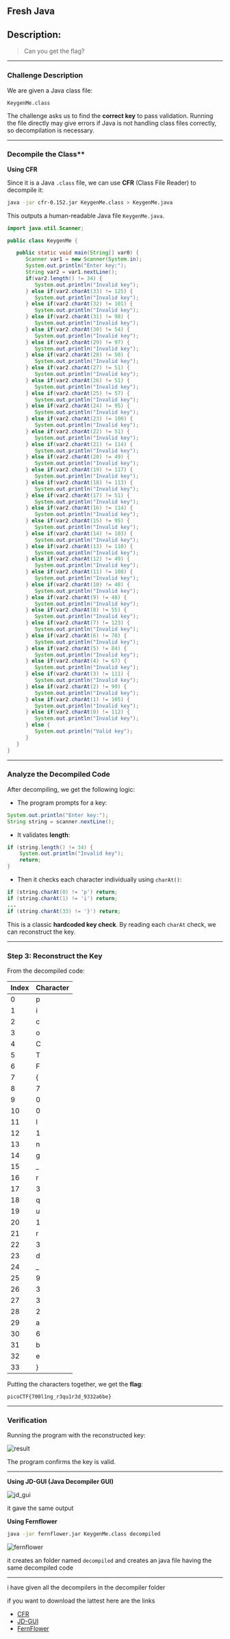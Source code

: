 ## **Fresh Java**

## Description:

> Can you get the flag?

---

### **Challenge Description**

We are given a Java class file:

```
KeygenMe.class
```

The challenge asks us to find the **correct key** to pass validation. Running the file directly may give errors if Java is not handling class files correctly, so decompilation is necessary.

---

### Decompile the Class\*\*

**Using CFR**

Since it is a Java `.class` file, we can use **CFR** (Class File Reader) to decompile it:

```bash
java -jar cfr-0.152.jar KeygenMe.class > KeygenMe.java
```

This outputs a human-readable Java file `KeygenMe.java`.

```java
import java.util.Scanner;

public class KeygenMe {

   public static void main(String[] var0) {
      Scanner var1 = new Scanner(System.in);
      System.out.println("Enter key:");
      String var2 = var1.nextLine();
      if(var2.length() != 34) {
         System.out.println("Invalid key");
      } else if(var2.charAt(33) != 125) {
         System.out.println("Invalid key");
      } else if(var2.charAt(32) != 101) {
         System.out.println("Invalid key");
      } else if(var2.charAt(31) != 98) {
         System.out.println("Invalid key");
      } else if(var2.charAt(30) != 54) {
         System.out.println("Invalid key");
      } else if(var2.charAt(29) != 97) {
         System.out.println("Invalid key");
      } else if(var2.charAt(28) != 50) {
         System.out.println("Invalid key");
      } else if(var2.charAt(27) != 51) {
         System.out.println("Invalid key");
      } else if(var2.charAt(26) != 51) {
         System.out.println("Invalid key");
      } else if(var2.charAt(25) != 57) {
         System.out.println("Invalid key");
      } else if(var2.charAt(24) != 95) {
         System.out.println("Invalid key");
      } else if(var2.charAt(23) != 100) {
         System.out.println("Invalid key");
      } else if(var2.charAt(22) != 51) {
         System.out.println("Invalid key");
      } else if(var2.charAt(21) != 114) {
         System.out.println("Invalid key");
      } else if(var2.charAt(20) != 49) {
         System.out.println("Invalid key");
      } else if(var2.charAt(19) != 117) {
         System.out.println("Invalid key");
      } else if(var2.charAt(18) != 113) {
         System.out.println("Invalid key");
      } else if(var2.charAt(17) != 51) {
         System.out.println("Invalid key");
      } else if(var2.charAt(16) != 114) {
         System.out.println("Invalid key");
      } else if(var2.charAt(15) != 95) {
         System.out.println("Invalid key");
      } else if(var2.charAt(14) != 103) {
         System.out.println("Invalid key");
      } else if(var2.charAt(13) != 110) {
         System.out.println("Invalid key");
      } else if(var2.charAt(12) != 49) {
         System.out.println("Invalid key");
      } else if(var2.charAt(11) != 108) {
         System.out.println("Invalid key");
      } else if(var2.charAt(10) != 48) {
         System.out.println("Invalid key");
      } else if(var2.charAt(9) != 48) {
         System.out.println("Invalid key");
      } else if(var2.charAt(8) != 55) {
         System.out.println("Invalid key");
      } else if(var2.charAt(7) != 123) {
         System.out.println("Invalid key");
      } else if(var2.charAt(6) != 70) {
         System.out.println("Invalid key");
      } else if(var2.charAt(5) != 84) {
         System.out.println("Invalid key");
      } else if(var2.charAt(4) != 67) {
         System.out.println("Invalid key");
      } else if(var2.charAt(3) != 111) {
         System.out.println("Invalid key");
      } else if(var2.charAt(2) != 99) {
         System.out.println("Invalid key");
      } else if(var2.charAt(1) != 105) {
         System.out.println("Invalid key");
      } else if(var2.charAt(0) != 112) {
         System.out.println("Invalid key");
      } else {
         System.out.println("Valid key");
      }
   }
}

```

---

### **Analyze the Decompiled Code**

After decompiling, we get the following logic:

- The program prompts for a key:

```java
System.out.println("Enter key:");
String string = scanner.nextLine();
```

- It validates **length**:

```java
if (string.length() != 34) {
    System.out.println("Invalid key");
    return;
}
```

- Then it checks each character individually using `charAt()`:

```java
if (string.charAt(0) != 'p') return;
if (string.charAt(1) != 'i') return;
...
if (string.charAt(33) != '}') return;
```

This is a classic **hardcoded key check**. By reading each `charAt` check, we can reconstruct the key.

---

### **Step 3: Reconstruct the Key**

From the decompiled code:

| Index | Character |
| ----- | --------- |
| 0     | p         |
| 1     | i         |
| 2     | c         |
| 3     | o         |
| 4     | C         |
| 5     | T         |
| 6     | F         |
| 7     | {         |
| 8     | 7         |
| 9     | 0         |
| 10    | 0         |
| 11    | l         |
| 12    | 1         |
| 13    | n         |
| 14    | g         |
| 15    | \_        |
| 16    | r         |
| 17    | 3         |
| 18    | q         |
| 19    | u         |
| 20    | 1         |
| 21    | r         |
| 22    | 3         |
| 23    | d         |
| 24    | \_        |
| 25    | 9         |
| 26    | 3         |
| 27    | 3         |
| 28    | 2         |
| 29    | a         |
| 30    | 6         |
| 31    | b         |
| 32    | e         |
| 33    | }         |

Putting the characters together, we get the **flag**:

```
picoCTF{700l1ng_r3qu1r3d_9332a6be}
```

---

### **Verification**

Running the program with the reconstructed key:

![result](./img/result.png)

The program confirms the key is valid.

---

**Using JD-GUI (Java Decompiler GUI)**

![jd_gui](./img/jd_gui.png)

it gave the same output

**Using Fernflower**

```bash
java -jar fernflower.jar KeygenMe.class decompiled
```

![fernflower](./img/fernflower.png)

it creates an folder named `decompiled` and creates an java file having the same decompiled code

---

i have given all the decompilers in the decompiler folder

if you want to download the lattest here are the links

- [CFR](https://www.benf.org/other/cfr/)
- [JD-GUI](https://java-decompiler.github.io/)
- [FernFlower](https://the.bytecode.club/showthread.php?tid=5)
